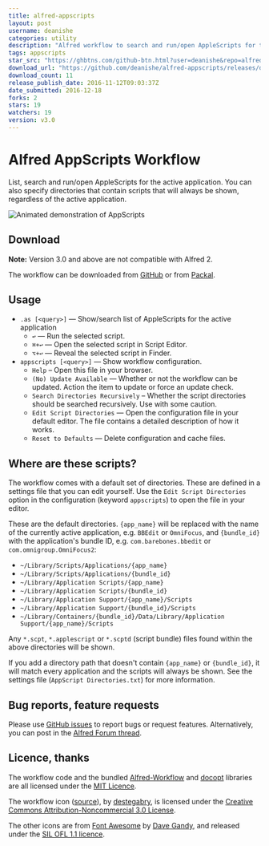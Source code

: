 ```yaml
---
title: alfred-appscripts
layout: post
username: deanishe
categories: utility
description: "Alfred workflow to search and run/open AppleScripts for the active application"
tags: appscripts
star_src: "https://ghbtns.com/github-btn.html?user=deanishe&repo=alfred-appscripts&type=star&count=true"
download_url: "https://github.com/deanishe/alfred-appscripts/releases/download/v3.0/AppScripts-3.0.alfred3workflow"
download_count: 11
release_publish_date: 2016-11-12T09:03:37Z
date_submitted: 2016-12-18
forks: 2
stars: 19
watchers: 19
version: v3.0
---
```

Alfred AppScripts Workflow
==========================

List, search and run/open AppleScripts for the active application. You can also specify directories that contain scripts that will always be shown, regardless of the active application.

![][demo]


Download
--------

**Note:** Version 3.0 and above are not compatible with Alfred 2.

The workflow can be downloaded from [GitHub][gh-releases] or from [Packal][packal].


Usage
-----

- `.as [<query>]` — Show/search list of AppleScripts for the active application
	- `↩` — Run the selected script.
	- `⌘+↩` — Open the selected script in Script Editor.
	- `⌥+↩` — Reveal the selected script in Finder.
- `appscripts [<query>]` — Show workflow configuration.
    - `Help` – Open this file in your browser.
    - `(No) Update Available` — Whether or not the workflow can be updated. Action the item to update or force an update check.
    - `Search Directories Recursively` – Whether the script directories should be searched recursively. Use with some caution.
    - `Edit Script Directories` — Open the configuration file in your default editor. The file contains a detailed description of how it works.
    - `Reset to Defaults` — Delete configuration and cache files.


Where are these scripts?
------------------------

The workflow comes with a default set of directories. These are defined in a settings file that you can edit yourself. Use the `Edit Script Directories` option in the configuration (keyword `appscripts`) to open the file in your editor.

These are the default directories. `{app_name}` will be replaced with the name of the currently active application, e.g. `BBEdit` or `OmniFocus`, and `{bundle_id}` with the application's bundle ID, e.g. `com.barebones.bbedit` or `com.omnigroup.OmniFocus2`:

- `~/Library/Scripts/Applications/{app_name}`
- `~/Library/Scripts/Applications/{bundle_id}`
- `~/Library/Application Scripts/{app_name}`
- `~/Library/Application Scripts/{bundle_id}`
- `~/Library/Application Support/{app_name}/Scripts`
- `~/Library/Application Support/{bundle_id}/Scripts`
- `~/Library/Containers/{bundle_id}/Data/Library/Application Support/{app_name}/Scripts`

Any `*.scpt`, `*.applescript` or `*.scptd` (script bundle) files found within the above directories will be shown.

If you add a directory path that doesn't contain `{app_name}` or `{bundle_id}`, it will match every application and the scripts will always be shown. See the settings file (`AppScript Directories.txt`) for more information.


Bug reports, feature requests
-----------------------------

Please use [GitHub issues][gh-issues] to report bugs or request features. Alternatively, you can post in the [Alfred Forum thread][forum-thread].


Licence, thanks
---------------

The workflow code and the bundled [Alfred-Workflow][alfred-workflow] and [docopt][docopt] libraries are all licensed under the [MIT Licence][mit-licence].

The workflow icon ([source][icon]), by [destegabry][destegabry], is licensed under the [Creative Commons Attribution-Noncommercial 3.0 License][cc-licence].

The other icons are from [Font Awesome][font-awesome] by [Dave Gandy][dave-gandy], and released under the [SIL OFL 1.1 licence][sil-licence].


[gh-issues]: https://github.com/deanishe/alfred-appscripts/issues
[forum-thread]: http://www.alfredforum.com/topic/4218-appscripts
[alfred-workflow]: https://github.com/deanishe/alfred-workflow
[icon]: http://destegabry.deviantart.com/art/AppleScript-Folder-79793515
[destegabry]: http://destegabry.deviantart.com/
[cc-licence]: http://creativecommons.org/licenses/by-nc/3.0/
[mit-licence]: http://opensource.org/licenses/MIT
[font-awesome]: http://fortawesome.github.io/Font-Awesome/
[dave-gandy]: https://twitter.com/davegandy
[sil-licence]: http://scripts.sil.org/OFL
[docopt]: https://github.com/docopt/docopt
[gh-releases]: https://github.com/deanishe/alfred-appscripts/releases
[packal]: http://www.packal.org/workflow/appscripts
[demo]: https://raw.githubusercontent.com/deanishe/alfred-appscripts/master/demo.gif "Animated demonstration of AppScripts"